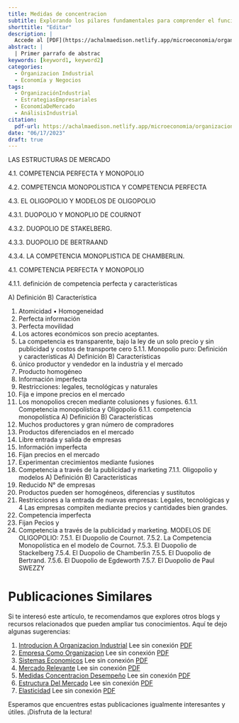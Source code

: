 ```yaml
---
title: Medidas de concentracion
subtitle: Explorando los pilares fundamentales para comprender el funcionamiento y éxito de la industria moderna
shorttitle: "Editar"
description: |
  Accede al [PDF](https://achalmaedison.netlify.app/microeconomia/organizacion-industrial/2023-06-17-estructura-del-mercado/index.pdf) completo aquí. Actualizar enlace
abstract: |
  | Primer parrafo de abstrac
keywords: [keyword1, keyword2]
categories:
  - Organizacion Industrial
  - Economía y Negocios
tags:
  - OrganizaciónIndustrial
  - EstrategiasEmpresariales
  - EconomíaDeMercado
  - AnálisisIndustrial
citation:
  pdf-url: https://achalmaedison.netlify.app/microeconomia/organizacion-industrial/2023-06-17-estructura-del-mercado/index.pdf
date: "06/17/2023"
draft: true
---
```










LAS ESTRUCTURAS DE MERCADO

4.1. COMPETENCIA PERFECTA Y MONOPOLIO

4.2. COMPETENCIA MONOPOLISTICA Y COMPETENCIA PERFECTA

4.3. EL OLIGOPOLIO Y MODELOS DE OLIGOPOLIO

4.3.1. DUOPOLIO Y MONOPLIO DE COURNOT

4.3.2. DUOPOLIO DE STAKELBERG.

4.3.3. DUOPOLIO DE BERTRAAND

4.3.4. LA COMPETENCIA MONOPLISTICA DE CHAMBERLIN.

4.1. COMPETENCIA PERFECTA Y MONOPOLIO

4.1.1. definición de competencia perfecta y características

A)  Definición
B)  Característica

<!-- -->

1.  Atomicidad • Homogeneidad
2.  Perfecta información
3.  Perfecta movilidad
4.  Los actores económicos son precio aceptantes.
5.  La competencia es transparente, bajo la ley de un solo precio y sin publicidad y costos de transporte cero 5.1.1. Monopolio puro: Definición y características
    A)  Definición
    B)  Características
6.  único productor y vendedor en la industria y el mercado
7.  Producto homogéneo
8.  Información imperfecta
9.  Restricciones: legales, tecnológicas y naturales
10. Fija e impone precios en el mercado
11. Los monopolios crecen mediante colusiones y fusiones. 6.1.1. Competencia monopolística y Oligopolio 6.1.1. competencia monopolística
    A)  Definición
    B)  Características
12. Muchos productores y gran número de compradores
13. Productos diferenciados en el mercado
14. Libre entrada y salida de empresas
15. Información imperfecta
16. Fijan precios en el mercado
17. Experimentan crecimientos mediante fusiones
18. Competencia a través de la publicidad y marketing 7.1.1. Oligopolio y modelos
    A)  Definición
    B)  Características
19. Reducido N° de empresas
20. Productos pueden ser homogéneos, diferencias y sustitutos
21. Restricciones a la entrada de nuevas empresas: Legales, tecnológicas y 4 Las empresas compiten mediante precios y cantidades bien grandes.
22. Competencia imperfecta
23. Fijan Pecios y
24. Competencia a través de la publicidad y marketing. MODELOS DE OLIGOPOLIO: 7.5.1. El Duopolio de Cournot. 7.5.2. La Competencia Monopolística en el modelo de Cournot. 7.5.3. El Duopolio de Stackelberg 7.5.4. El Duopolio de Chamberlin 7.5.5. El Duopolio de Bertrand. 7.5.6. El Duopolio de Egdeworth 7.5.7. El Duopolio de Paul SWEZZY


# Publicaciones Similares

Si te interesó este artículo, te recomendamos que explores otros blogs y recursos relacionados que pueden ampliar tus conocimientos. Aquí te dejo algunas sugerencias:


1. [Introducion A Organizacion Industrial](https://achalmaedison.netlify.app/microeconomia/organizacion-industrial/2023-06-12-introducion-a-organizacion-industrial) Lee sin conexión [PDF](https://achalmaedison.netlify.app/microeconomia/organizacion-industrial/2023-06-12-introducion-a-organizacion-industrial/index.pdf)
2. [Empresa Como Organizacion](https://achalmaedison.netlify.app/microeconomia/organizacion-industrial/2023-06-13-empresa-como-organizacion) Lee sin conexión [PDF](https://achalmaedison.netlify.app/microeconomia/organizacion-industrial/2023-06-13-empresa-como-organizacion/index.pdf)
3. [Sistemas Economicos](https://achalmaedison.netlify.app/microeconomia/organizacion-industrial/2023-06-13-sistemas-economicos) Lee sin conexión [PDF](https://achalmaedison.netlify.app/microeconomia/organizacion-industrial/2023-06-13-sistemas-economicos/index.pdf)
4. [Mercado Relevante](https://achalmaedison.netlify.app/microeconomia/organizacion-industrial/2023-06-15-mercado-relevante) Lee sin conexión [PDF](https://achalmaedison.netlify.app/microeconomia/organizacion-industrial/2023-06-15-mercado-relevante/index.pdf)
5. [Medidas Concentracion Desempeño](https://achalmaedison.netlify.app/microeconomia/organizacion-industrial/2023-06-16-medidas-concentracion-desempeño) Lee sin conexión [PDF](https://achalmaedison.netlify.app/microeconomia/organizacion-industrial/2023-06-16-medidas-concentracion-desempeño/index.pdf)
6. [Estructura Del Mercado](https://achalmaedison.netlify.app/microeconomia/organizacion-industrial/2023-06-17-estructura-del-mercado) Lee sin conexión [PDF](https://achalmaedison.netlify.app/microeconomia/organizacion-industrial/2023-06-17-estructura-del-mercado/index.pdf)
7. [Elasticidad](https://achalmaedison.netlify.app/microeconomia/organizacion-industrial/2023-06-23-elasticidad) Lee sin conexión [PDF](https://achalmaedison.netlify.app/microeconomia/organizacion-industrial/2023-06-23-elasticidad/index.pdf)


Esperamos que encuentres estas publicaciones igualmente interesantes y útiles. ¡Disfruta de la lectura!

